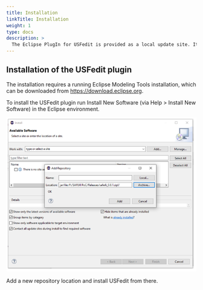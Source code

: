 ```yaml
---
title: Installation
linkTitle: Installation
weight: 1
type: docs
description: >
  The Eclipse PlugIn for USFedit is provided as a local update site. It can be requested at ScopeSET by simply sending an email to info@scopeset.de.
---
```


## Installation of the USFedit plugin

The installation requires a running Eclipse Modeling Tools installation, which can be downloaded from https://download.eclipse.org.  

To install the USFedit plugin run Install New Software (via Help > Install New Software) in the Eclipse environment.

![Install Editor plugin](installeditor.png "Install Editor plugin")

Add a new repository location and install USFedit from there.
